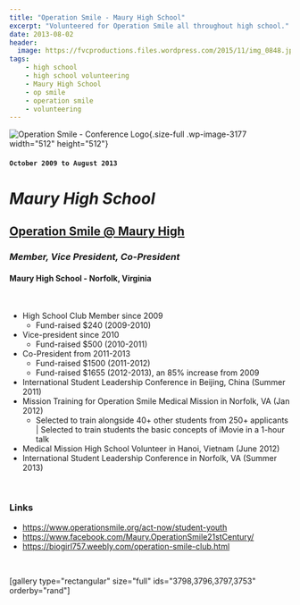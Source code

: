 ```yaml
---
title: "Operation Smile - Maury High School"
excerpt: "Volunteered for Operation Smile all throughout high school."
date: 2013-08-02
header:
  image: https://fvcproductions.files.wordpress.com/2015/11/img_0848.jpg
tags:
    - high school
    - high school volunteering
    - Maury High School
    - op smile
    - operation smile
    - volunteering
---
```


![Operation Smile - Conference
Logo](https://fvcproductions.files.wordpress.com/2015/11/conferencelogos-002-copy.png){.size-full
.wp-image-3177 width="512" height="512"}

#### `October 2009 to August 2013`

*Maury High School*
===================

**[Operation Smile @ Maury High](https://biogirl757.weebly.com/operation-smile-club.html "ISLC")**
-------------------------------------------------------------------------------------------------

### ***Member, Vice President, Co-President***

#### Maury High School - Norfolk, Virginia

 

-   High School Club Member since 2009
    -   Fund-raised \$240 (2009-2010)
-   Vice-president since 2010
    -   Fund-raised \$500 (2010-2011)
-   Co-President from 2011-2013
    -   Fund-raised \$1500 (2011-2012)
    -   Fund-raised \$1655 (2012-2013), an 85% increase from 2009
-   International Student Leadership Conference in Beijing, China
    (Summer 2011)
-   Mission Training for Operation Smile Medical Mission in Norfolk, VA
    (Jan 2012)
    -   Selected to train alongside 40+ other students from 250+
        applicants | Selected to train students the basic concepts of
        iMovie in a 1-hour talk
-   Medical Mission High School Volunteer in Hanoi, Vietnam (June 2012)
-   International Student Leadership Conference in Norfolk, VA
    (Summer 2013)

 

### Links

-   <https://www.operationsmile.org/act-now/student-youth>
-   <https://www.facebook.com/Maury.OperationSmile21stCentury/>
-   <https://biogirl757.weebly.com/operation-smile-club.html>

 

\[gallery type="rectangular" size="full" ids="3798,3796,3797,3753"
orderby="rand"\]
